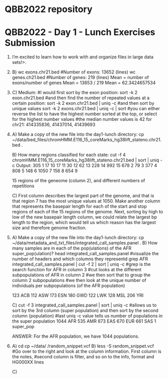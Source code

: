 # QBB2022 repository

# QBB2022 - Day 1 - Lunch Exercises Submission

 1. I’m excited to learn how to work with and organize files in large data sets!>.
	 
 2. B) wc exons.chr21.bed #Number of exons: 13652 (lines)
 		wc genes.ch21.bed #Number of genes: 219 (lines)
		Mean = number of exons/number of genes
		Mean = 13653 / 219
		Mean = 62.3424657534
 2. C) Medium:
	#I would first sort by the exon position:
	sort -k 2 exon.chr21.bed 
	 #and then find the number of repeated values at a certain position: 
	 sort -k 2 exon.chr21.bed | uniq -c
	 #and then sort by unique values
	 sort -k 2 exons.chr21.bed | uniq -c | sort
 	#you can either reverse the list to have the highest number sorted at the top, or select for the highest number values
	#the median number values is 42 for chr21: 414335836, 41437014, 41439693
	

3. A) Make a copy of the new file into the day1-lunch directory:
	cp ~/data/bed_files/chromHMM.E116_15_coreMarks_hg38lift_stateno.chr21.bed .
	
	B) How many regions classified for each state:
	cut -f 4 chromHMM.E116_15_coreMarks_hg38lift_stateno.chr21.bed | sort | uniq -c
	Output:
	305 1
	  17 10
	  17 11
	  30 12
	  62 13
	 228 14
	 992 15
	 678 2
	  79 3
	 377 4
	 808 5
	 148 6
	1050 7
	 156 8
	 654 9
	
	15 regions of the geneome (column 2), and different numbers of repetitions
	
	C) First column describes the largest part of the genome, and that is that region 7 has the most unique values at 1050. Make another column that represents the basepair length for each of the start and stop regions of each of the 15 regions of the genome. Next, sorting by high to low of the new basepair length column, we could relate the largest bp length to the region, which would tell us which reason has the largest size and therefore genome fraction. 
	
 4. A) Make a copy of the new file into the day1-lunch directory:
 	cp ~/data/metadata_and_txt_files/integrated_call_samples.panel .
	B) How many samples are in each of the pop(ulations) of the AFR super_pop(ulation)?
	head integrated_call_samples.panel #visualize the number of headers and which columns they representd
	grep AFR integrated_call_samples.panel | cut -f 2 | sort | uniq -c
	#grep is the search function for AFR in column 3
	#cut looks at the different subpopulations of AFR in column 2
	#we then sort that to group the column 2 subpopulations
	#we then look at the unique number of individuals per subpopulations (of the AFR population)
	
	123 ACB
	 112 ASW
	 173 ESN
	 180 GWD
	 122 LWK
	 128 MSL
	 206 YRI
	

	C) 
	cut -f 3 integrated_call_samples.panel | sort | uniq -c 
	#allows us to sort by the 3rd column (super population) and then sort by the second column (population)
	#last uniq -c value tells us number of populations in the super population
	1044 AFR
	 535 AMR
	 673 EAS
	 670 EUR
	 661 SAS
	   1 super_pop
	 
	 ANSWER: For the AFR population, we have 1044 populations.
	 
5. 	A) cd
		cp ~/data/   /random_snippet.vcf
	 B) less -S random_snippet.vcf
		 #Go over to the right and look at the column information. First column is the notes,
		 #second column is filter, and so on to the info, format and HG000XX lines
			
	C)	 
